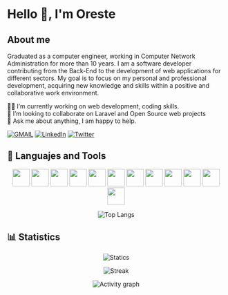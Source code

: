 
# Hello 👋, I'm Oreste

## About me

Graduated as a computer engineer, working in Computer Network Administration for more than 10 years. I am a software developer contributing from the Back-End to the development of web applications for different sectors. My goal is to focus on my personal and professional development, acquiring new knowledge and skills within a positive and collaborative work environment.  

👨‍💻 I’m currently working on web development, coding skills.  
👯 I’m looking to collaborate on Laravel and Open Source web projects  
💬 Ask me about anything, I am happy to help.  


[![GMAIL](https://img.shields.io/badge/Gmail-D14836?style=for-the-badge&logo=gmail&logoColor=white)](mailto:advaithunni2000@gmail.com)
[![LinkedIn](https://img.shields.io/badge/linkedin%20-%230077B5.svg?&style=for-the-badge&logo=linkedin&logoColor=white)](https://linkedin.com/in/oreste-barranco-hdez) [![Twitter](https://img.shields.io/badge/twitter-%2300acee.svg?&style=for-the-badge&logo=twitter&logoColor=white)](https://twitter.com/oreste_barranco)  

## 🧰 Languajes and Tools

<p align=center>
<img src="https://cdn.jsdelivr.net/gh/devicons/devicon/icons/php/php-original.svg" height="40" width="40" />
<img src="https://cdn.jsdelivr.net/gh/devicons/devicon/icons/laravel/laravel-plain-wordmark.svg" height="40" width="40" />
<img src="https://cdn.jsdelivr.net/gh/devicons/devicon/icons/docker/docker-original.svg" height="40" width="40" />
<img src="https://cdn.jsdelivr.net/gh/devicons/devicon/icons/git/git-original.svg" height="40" width="40" />
<img src="https://cdn.jsdelivr.net/gh/devicons/devicon/icons/github/github-original-wordmark.svg" height="40" width="40" />
<img src="https://cdn.jsdelivr.net/gh/devicons/devicon/icons/html5/html5-original.svg" height="40" width="40" />
<img src="https://cdn.jsdelivr.net/gh/devicons/devicon/icons/css3/css3-original.svg" height="40" width="40" />
<img src="https://cdn.jsdelivr.net/gh/devicons/devicon/icons/tailwindcss/tailwindcss-plain.svg" height="40" width="40" />
<img src="https://cdn.jsdelivr.net/gh/devicons/devicon/icons/linux/linux-original.svg" height="40" width="40" />
<img src="https://cdn.jsdelivr.net/gh/devicons/devicon/icons/mysql/mysql-original.svg" height="40" width="40" />
<img src="https://cdn.jsdelivr.net/gh/devicons/devicon/icons/postgresql/postgresql-original.svg" height="40" width="40" />
<img src="https://cdn.jsdelivr.net/gh/devicons/devicon/icons/vscode/vscode-original.svg" height="40" width="40" />
</p>  

<div align=center>

![Top Langs](https://github-readme-stats.vercel.app/api/top-langs/?username=orebarranco&layout=compact&theme=ayu-mirage)

</div>

## 📊 Statistics

<div align=center>

![Statics](https://github-readme-stats.vercel.app/api?username=orebarranco&count_private=true&theme=ayu-mirage&show_icons=true&icon_color=DB9740&custom_title=GitHub%20Stats)  

![Streak](https://streak-stats.demolab.com?user=orebarranco&theme=ayu-mirage&mode=weekly&currStreakNum=DB9740&fire=DB9740&currStreakLabel=DB9740)  

![Activity graph](https://github-readme-activity-graph.cyclic.app/graph?username=orebarranco&bg_color=1F2430&custom_title=Contribution%20Graph&title_color=E9C478&color=C6C7C1&line=F3CC7C&point=DB9740&area=true&area_color=D2B270)
</div>
